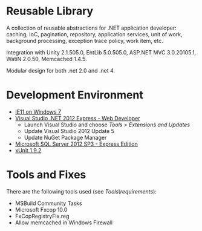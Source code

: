 # Reusable Library

A collection of reusable abstractions for .NET application developer: caching, IoC, pagination, repository, application services, unit of work, background processing, exception trace policy, work item, etc.

Integration with Unity 2.1.505.0, EntLib 5.0.505.0, ASP.NET MVC 3.0.20105.1, WatiN 2.0.50, Memcached 1.4.5.

Modular design for both .net 2.0 and .net 4.

# Development Environment 

* [IE11 on Windows 7](https://dev.windows.com/en-us/microsoft-edge/tools/vms/mac/)
* [Visual Studio .NET 2012 Express - Web Developer](https://www.microsoft.com/en-us/download/details.aspx?id=30669)
	* Launch Visual Studio and choose *Tools > Extensions and Updates*
	* Update Visual Studio 2012 Update 5
	* Update NuGet Package Manager
* [Microsoft SQL Server 2012 SP3 - Express Edition](https://www.microsoft.com/en-us/download/details.aspx?id=50003)
* [xUnit 1.9.2](https://xunit.codeplex.com/releases/view/110961)

# Tools and Fixes

There are the following tools used (see *Tools\\requirements*):

* MSBuild Community Tasks
* Microsoft Fxcop 10.0
* FxCopRegistryFix.reg
* Allow memcached in Windows Firewall

